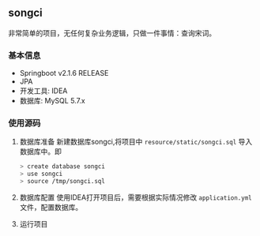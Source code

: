 ## songci

非常简单的项目，无任何复杂业务逻辑，只做一件事情：查询宋词。

### 基本信息
* Springboot v2.1.6 RELEASE 
* JPA 
* 开发工具: IDEA
* 数据库: MySQL 5.7.x

### 使用源码
1. 数据库准备
新建数据库songci,将项目中 `resource/static/songci.sql` 导入数据库中。即
    ```bash
    > create database songci
    > use songci
    > source /tmp/songci.sql
    ```
2. 数据库配置
使用IDEA打开项目后，需要根据实际情况修改 `application.yml` 文件，配置数据库。

3. 运行项目
